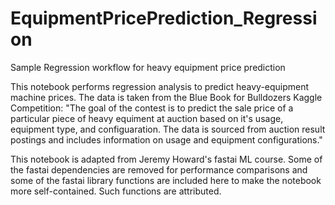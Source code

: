 # EquipmentPricePrediction_Regression
Sample Regression workflow for heavy equipment price prediction


This notebook performs regression analysis to predict heavy-equipment machine prices. The data is taken from the Blue Book for Bulldozers Kaggle Competition: "The goal of the contest is to predict the sale price of a particular piece of heavy equiment at auction based on it's usage, equipment type, and configuaration. The data is sourced from auction result postings and includes information on usage and equipment configurations."

This notebook is adapted from Jeremy Howard's fastai ML course. Some of the fastai dependencies are removed for performance comparisons and some of the fastai library functions are included here to make the notebook more self-contained. Such functions are attributed.
